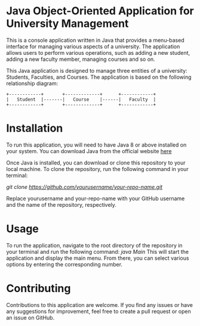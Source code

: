 # Java Object-Oriented Application for University Management
This is a console application written in Java that provides a menu-based interface for managing various aspects of a university. The application allows users to perform various operations, such as adding a new student, adding a new faculty member, managing courses and so on.

This Java application is designed to manage three entities of a university: Students, Faculties, and Courses. The application is based on the following relationship diagram:

    +------------+       +-------------+      +------------+
    |   Student  |-------|   Course    |------|   Faculty  |
    +------------+       +-------------+      +------------+ 

# Installation

To run this application, you will need to have Java 8 or above installed on your system. You can download Java from the official website [here](https://www.java.com/en/download/)

Once Java is installed, you can download or clone this repository to your local machine. To clone the repository, run the following command in your terminal:

*git clone https://github.com/yourusername/your-repo-name.git*

Replace yourusername and your-repo-name with your GitHub username and the name of the repository, respectively.

# Usage

To run the application, navigate to the root directory of the repository in your terminal and run the following command:
*java Main*
This will start the application and display the main menu. From there, you can select various options by entering the corresponding number.

# Contributing

Contributions to this application are welcome. If you find any issues or have any suggestions for improvement, feel free to create a pull request or open an issue on GitHub.
